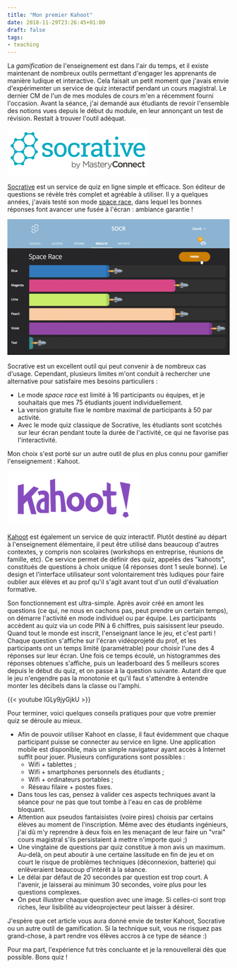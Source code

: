 ```yaml
---
title: "Mon premier Kahoot"
date: 2018-11-29T23:26:45+01:00
draft: false
tags:
- teaching
---
```


<!--more-->

La _gamification_ de l'enseignement est dans l'air du temps, et il existe maintenant de nombreux outils permettant d'engager les apprenants de manière ludique et interactive. Cela faisait un petit moment que j'avais envie d'expérimenter un service de quiz interactif pendant un cours magistral. Le dernier CM de l'un de mes modules de cours m'en a récemment fourni l'occasion. Avant la séance, j'ai demandé aux étudiants de revoir l'ensemble des notions vues depuis le début du module, en leur annonçant un test de révision. Restait à trouver l'outil adéquat.

[![Socrative logo](images/socrative-logo.png#center)](https://socrative.com/)

[Socrative](https://socrative.com/) est un service de quiz en ligne simple et efficace. Son éditeur de questions se révèle très complet et agréable à utiliser. Il y a quelques années, j'avais testé son mode [space race](http://help.socrative.com/launch/space-race/deliver-a-space-race), dans lequel les bonnes réponses font avancer une fusée à l'écran : ambiance garantie !

![Space race](images/Space-Race-Live-Results.png#center)

Socrative est un excellent outil qui peut convenir à de nombreux cas d'usage. Cependant, plusieurs limites m'ont conduit à rechercher une alternative pour satisfaire mes besoins particuliers :

- Le mode *space race* est limité à 16 participants ou équipes, et je souhaitais que mes 75 étudiants jouent individuellement.
- La version gratuite fixe le nombre maximal de participants à 50 par activité.
- Avec le mode quiz classique de Socrative, les étudiants sont scotchés sur leur écran pendant toute la durée de l'activité, ce qui ne favorise pas l'interactivité.

Mon choix s'est porté sur un autre outil de plus en plus connu pour gamifier l'enseignement : Kahoot.

[![Kahoot logo](images/logo-kahoot.png#center)](https://kahoot.com/)

[Kahoot](https://kahoot.com/) est également un service de quiz interactif. Plutôt destiné au départ à l'enseignement élémentaire, il peut être utilisé dans beaucoup d'autres contextes, y compris non scolaires (workshops en entreprise, réunions de famille, etc). Ce service permet de définir des quiz, appelés des "kahoots", constitués de questions à choix unique (4 réponses dont 1 seule bonne). Le design et l'interface utilisateur sont volontairement très ludiques pour faire oublier aux élèves et au prof qu'il s'agit avant tout d'un outil d'évaluation formative.

Son fonctionnement est ultra-simple. Après avoir créé en amont les questions (ce qui, ne nous en cachons pas, peut prendre un certain temps), on démarre l'activité en mode individuel ou par équipe. Les participants accèdent au quiz via un code PIN à 6 chiffres, puis saisissent leur pseudo. Quand tout le monde est inscrit, l'enseignant lance le jeu, et c'est parti ! Chaque question s'affiche sur l'écran vidéoprojeté du prof, et les participants ont un temps limité (paramétrable) pour choisir l'une des 4 réponses sur leur écran. Une fois ce temps écoulé, un histogrammes des réponses obtenues s'affiche, puis un leaderboard des 5 meilleurs scores depuis le début du quiz, et on passe à la question suivante. Autant dire que le jeu n'engendre pas la monotonie et qu'il faut s'attendre à entendre monter les décibels dans la classe ou l'amphi.

{{< youtube lGLy9jyGjkU >}}

Pour terminer, voici quelques conseils pratiques pour que votre premier quiz se déroule au mieux.

- Afin de pouvoir utiliser Kahoot en classe, il faut évidemment que chaque participant puisse se connecter au service en ligne. Une application mobile est disponible, mais un simple navigateur ayant accès à Internet suffit pour jouer. Plusieurs configurations sont possibles :
  - Wifi + tablettes ;
  - Wifi + smartphones personnels des étudiants ;
  - Wifi + ordinateurs portables ;
  - Réseau filaire + postes fixes.
- Dans tous les cas, pensez à valider ces aspects techniques avant la séance pour ne pas que tout tombe à l'eau en cas de problème bloquant.
- Attention aux pseudos fantaisistes (voire pires) choisis par certains élèves au moment de l'inscription. Même avec des étudiants ingénieurs, j'ai dû m'y reprendre à deux fois en les menaçant de leur faire un "vrai" cours magistral s'ils persistaient à mettre n'importe quoi ;)
- Une vingtaine de questions par quiz constitue à mon avis un maximum. Au-delà, on peut aboutir à une certaine lassitude en fin de jeu et on court le risque de problèmes techniques (déconnexion, batterie) qui enlèveraient beaucoup d'intérêt à la séance.
- Le délai par défaut de 20 secondes par question est trop court. A l'avenir, je  laisserai au minimum 30 secondes, voire plus pour les questions complexes.
- On peut illustrer chaque question avec une image. Si celles-ci sont trop riches, leur lisibilité au videoprojecteur peut laisser à désirer.

J'espère que cet article vous aura donné envie de tester Kahoot, Socrative ou un autre outil de gamification. Si la technique suit, vous ne risquez pas grand-chose, à part rendre vos élèves accros à ce type de séance :)

Pour ma part, l'expérience fut très concluante et je la renouvellerai dès que possible. Bons quiz !
